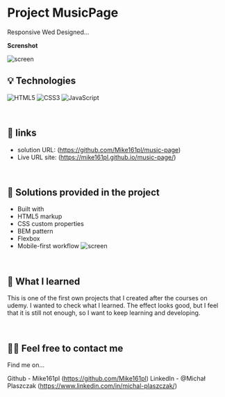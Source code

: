 
# Project MusicPage

Responsive Wed Designed...


**Screnshot**

![screen](./screencapture-mike161pl-github-io-music-page-2023-05-30-11_43_54)
&nbsp;
 
## 💡 Technologies
![HTML5](https://img.shields.io/badge/html5-%23E34F26.svg?style=for-the-badge&logo=html5&logoColor=white)
![CSS3](https://img.shields.io/badge/css3-%231572B6.svg?style=for-the-badge&logo=css3&logoColor=white)
![JavaScript](https://img.shields.io/badge/javascripst-%23E34F26.svg?style=for-the-badge&logo=scss&logoColor=white)



&nbsp;
 
## 🔗 links

- solution URL:  (https://github.com/Mike161pl/music-page)
- Live URL site: (https://mike161pl.github.io/music-page/)

&nbsp;
 
## 🤔 Solutions provided in the project

- Built with
-  HTML5 markup
- CSS custom properties
- BEM pattern
- Flexbox
- Mobile-first workflow
 ![screen](./screencapture-mike161pl-github-io-music-page-2023-05-30-11_44_43)

&nbsp;

## 💭 What I learned


This is one of the first own projects that I created after the courses on udemy. I wanted to check what I learned. The effect looks good, but I feel that it is still not enough, so I want to keep learning and developing.


&nbsp;

## 🙋‍♂️ Feel free to contact me
Find me on...

Github - Mike161pl (https://github.com/Mike161pl)
LinkedIn - @Michał Plaszczak (https://www.linkedin.com/in/michal-plaszczak/)
&nbsp;

